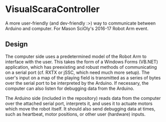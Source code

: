 # VisualScaraController
A more user-friendly (and dev-friendly :>) way to communicate between Arduino and computer.
For Mason SciOly's 2016-17 Robot Arm event.

## Design
The computer side uses a predetermined model of the Robot Arm to interface with the user. This takes the form of a Windows Forms (VB.NET) application, which has preexisting and robust methods of communicating on a serial port (cf. RXTX or jSSC, which need much more setup). The user's input on a map of the playing field is transmitted as a series of bytes over the serial port to be interpreted by the Arduino. If necessary, the computer can also listen for debugging data from the Arduino.

The Arduino side (included in the repository) reads data from the computer over the attached serial port, interprets it, and uses it to actuate motors which move the robot itself. It should also send debugging data at times, such as heartbeat, motor positions, or other user (hardware) inputs.
